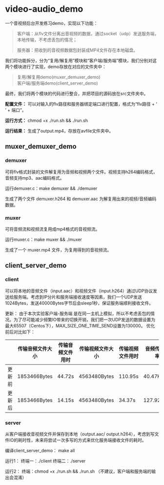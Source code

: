 # video-audio_demo
一个音视频后台开发练习demo，实现以下功能：

>客户端：从flv文件分离出音视频的数据，通过socket（udp）发送服务端，本地传输，不考虑丢包的情况；
>
>服务器：把收到的音视频数据包封装成MP4文件存在本地磁盘。

我们将功能拆分，分为“复用/解复用”模块和“客户端/服务端”模块，我们分别对这两个模块进行了实现，demo存放在对应的文件夹中：

>复用/解复用demo(muxer_demuxer_demo)  
>客户端/服务端demo(client_server_demo)

最终，我们将两个模块的代码进行整合，并把项目的源码放在src文件夹中。

**配置文件：** 可以对输入的flv路径和服务器绑定端口进行配置，格式为“flv路径 + ‘ ’ + 端口”。

**运行方式：** chmod +x ./run.sh && ./run.sh

**运行结果：** 生成了output.mp4，存放在avfile文件夹中。

## muxer_demuxer_demo

### demuxer
可将flv格式封装的文件解复用为音频和视频两个文件。视频支持h264编码格式，音频支持mp3、aac编码格式。

运行demuxer.c：make demuxer && ./demuxer

生成了两个文件 demuxer.h264 和 demuxer.aac 为解复用出来的视频/音频编码数据。

### muxer
可将音频流和视频流复用成mp4格式的音视频流。

运行muxer.c：make muxer && ./muxer

生成了一个 muxer.mp4 文件，为复用得到的音视频流。

## client_server_demo

### client
可以将本地的音频文件（input.aac）和视频文件（input.h264）通过UDP协议发送给服务端。考虑到IP分片和服务端接收速度等因素，我们一个UDP发送1024Bytes，发送40000Bytes字节后会sleep1秒，保证服务端顺利接收文件。

更新： 由于本次实验客户端-服务端 是在同一主机上模拟，所以不考虑丢包的情况。为了尽可能减少频繁IO带来的切换开销，我们把一次UDP发送的数据设置为最大65507（Centos下），MAX_SIZE_ONE_TIME_SEND设置为130000。 优化前后对比如下：

|| 传输音频文件大小 |传输音频文件用时|传输视频文件大小|传输视频文件用时|音频传输速率|视频传输速率|
|--|--|--|--|--|--|--|
|更新前| 1853466Bytes |44.72s|4563480Bytes|110.95s|40.47KB/s|40.17KB/s|
|更新后| 1853466Bytes |14.15s|4563480Bytes|34.37s|127.92KB/s|129.66KB/s|


### server
从客户端接收音视频文件并保存到本地（output.aac/ output.h264），考虑到写文件IO的耗时性，未来将尝试一次多写的方式来优化服务端接收文件的耗时。

编译client_server_demo： make all

运行1：
终端一：./client
终端二：./server

运行2：
终端：chmod +x ./run.sh && ./run.sh （不建议，客户端和服务端的输出会混淆）
